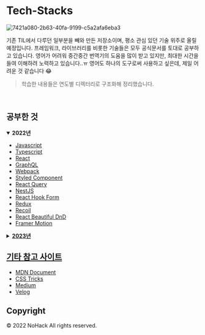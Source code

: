 # Tech-Stacks

![7421a080-2b63-40fa-9199-c5a2afa6eba3](https://user-images.githubusercontent.com/42988225/168462121-a1af69bb-3f2e-483d-b7d9-148551c78820.jpeg)

기존 TIL에서 다루던 일부분을 빼와 만든 저장소이며, 평소 관심 있던 기술 위주로 올릴 예정입니다. 프레임워크, 라이브러리를 비롯한 기술들은 모두 공식문서를 토대로 공부하고 있습니다. 영어가 어려워 중간중간 번역기의 도움을 많이 받고 있지만, 최대한 시간을 들여 이해하려 노력하고 있습니다..ㅠ 영어도 하나의 도구로써 사용하고 싶은데, 제일 어려운 것 같습니다 😂

> 학습한 내용들은 연도별 디렉터리로 구조화해 정리했습니다.

<br>

## 공부한 것

<details open>
  <summary><b>2022년</b></summary>
  <ul>
    <li><a href="./2022/javascript">Javascript</a></li>
    <li><a href="./2022/typescript">Typescript</a></li>
    <li><a href="./2022/react">React</a></li>
    <li><a href="./2022/graphql">GraphQL</a></li>
    <li><a href="./2022/webpack">Webpack</a></li>
    <li><a href="./2022/styled-components">Styled Component</a></li>
    <li><a href="./2022/react-query">React Query</a></li>
    <li><a href="./2022/nestjs">NestJS</a></li>
    <li><a href="./2022/react-hook-form">React Hook Form</a></li>
    <li><a href="./2022/redux">Redux</li>
    <li><a href="./2022/recoil">Recoil</li>
    <li><a href="./2022/react-beautiful-dnd">React Beautiful DnD</li>
    <li><a href="./2022/framer">Framer Motion</li>
  </ul>
</details>
<details>
  <summary><b>2023년</b></summary>
</details>

## 기타 참고 사이트

- [MDN Document](https://developer.mozilla.org)
- [CSS Tricks](https://css-tricks.com)
- [Medium](https://medium.com)
- [Velog](https://velog.io)

## Copyright

&copy; 2022 NoHack All rights reserved.
